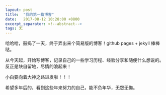 ```yaml
---
layout: post 
title:  "我的第一篇博客"
date:   2017-08-12 10:28:00 +0800
excerpt_separator: <!--abstract-->
tags: 无
---
```


哈哈哈，鼓捣了一天，终于弄出来个简易版的博客！github pages + jekyll 棒棒哒。<!--abstract-->

从今天起，开始写博客，记录自己的一些学习历程、经验分享和随便什么想说的。反正是块自留地，尽情的浪起来！

小白要向着大神之路进发啦！！！

希望多年后的，看到这些年来努力的自己，能不负年华，无怨无悔。